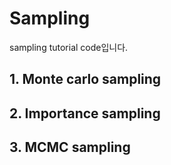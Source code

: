 # Sampling
sampling tutorial code입니다.

## 1. Monte carlo sampling


## 2. Importance sampling


## 3. MCMC sampling

